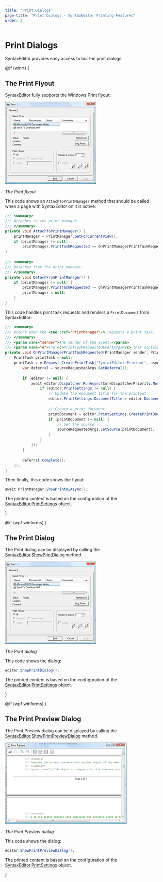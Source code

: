 ```yaml
---
title: "Print Dialogs"
page-title: "Print Dialogs - SyntaxEditor Printing Features"
order: 2
---
```

# Print Dialogs

SyntaxEditor provides easy access to built-in print dialogs.

@if (winrt) {

## The Print Flyout

SyntaxEditor fully supports the Windows Print flyout:

![Screenshot](../../images/print-dialog.png)

*The Print flyout*

This code shows an `AttachToPrintManager` method that should be called when a page with SyntaxEditor on it is active:

```csharp
/// <summary>
/// Attaches to the print manager.
/// </summary>
private void AttachToPrintManager() {
	printManager = PrintManager.GetForCurrentView();
	if (printManager != null)
		printManager.PrintTaskRequested += OnPrintManagerPrintTaskRequested;
}
	
/// <summary>
/// Detaches from the print manager.
/// </summary>
private void DetachFromPrintManager() {
	if (printManager != null) {
		printManager.PrintTaskRequested -= OnPrintManagerPrintTaskRequested;
		printManager = null;
	}
}
```

This code handles print task requests and renders a `PrintDocument` from SyntaxEditor:

```csharp
/// <summary>
/// Occurs when the <see cref="PrintManager"/> requests a print task.
/// </summary>
/// <param name="sender">The sender of the event.</param>
/// <param name="e">The <c>PrintTaskRequestedEventArgs</c> that contains data related to this event.</param>
private void OnPrintManagerPrintTaskRequested(PrintManager sender, PrintTaskRequestedEventArgs e) {
	PrintTask printTask = null;
	printTask = e.Request.CreatePrintTask("SyntaxEditor Printout", async sourceRequestedArgs => {
		var deferral = sourceRequestedArgs.GetDeferral();
		
		if (editor != null) {
			await editor.Dispatcher.RunAsync(CoreDispatcherPriority.Normal, () => {
				if (editor.PrintSettings != null) {
					// Update the document title for the printout
					editor.PrintSettings.DocumentTitle = editor.Document.FileName;

					// Create a print document
					printDocument = editor.PrintSettings.CreatePrintDocument(editor);
					if (printDocument != null) {
						// Set the source
						sourceRequestedArgs.SetSource(printDocument);
					}
				}
			});
		}

		deferral.Complete();
	});
}
```

Then finally, this code shows the flyout:

```csharp
await PrintManager.ShowPrintUIAsync();
```

The printed content is based on the configuration of the [SyntaxEditor](xref:@ActiproUIRoot.Controls.SyntaxEditor.SyntaxEditor).[PrintSettings](xref:@ActiproUIRoot.Controls.SyntaxEditor.SyntaxEditor.PrintSettings) object.

}

@if (wpf winforms) {

## The Print Dialog

The Print dialog can be displayed by calling the [SyntaxEditor](xref:@ActiproUIRoot.Controls.SyntaxEditor.SyntaxEditor).[ShowPrintDialog](xref:@ActiproUIRoot.Controls.SyntaxEditor.SyntaxEditor.ShowPrintDialog*) method.

![Screenshot](../../images/print-dialog.png)

*The Print dialog*

This code shows the dialog:

```csharp
editor.ShowPrintDialog();
```

The printed content is based on the configuration of the [SyntaxEditor](xref:@ActiproUIRoot.Controls.SyntaxEditor.SyntaxEditor).[PrintSettings](xref:@ActiproUIRoot.Controls.SyntaxEditor.SyntaxEditor.PrintSettings) object.

}

@if (wpf winforms) {

## The Print Preview Dialog

The Print Preview dialog can be displayed by calling the [SyntaxEditor](xref:@ActiproUIRoot.Controls.SyntaxEditor.SyntaxEditor).[ShowPrintPreviewDialog](xref:@ActiproUIRoot.Controls.SyntaxEditor.SyntaxEditor.ShowPrintPreviewDialog*) method.

![Screenshot](../../images/print-preview-dialog.png)

*The Print Preview dialog*

This code shows the dialog:

```csharp
editor.ShowPrintPreviewDialog();
```

The printed content is based on the configuration of the [SyntaxEditor](xref:@ActiproUIRoot.Controls.SyntaxEditor.SyntaxEditor).[PrintSettings](xref:@ActiproUIRoot.Controls.SyntaxEditor.SyntaxEditor.PrintSettings) object.

}
